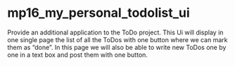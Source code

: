 # mp16_my_personal_todolist_ui
Provide an additional application to the ToDo project. This Ui will display in one single page the list of all the ToDos with one button where we can mark them as “done”. In this page we will also be able to write new ToDos one by one in a text box and post them with one button.
